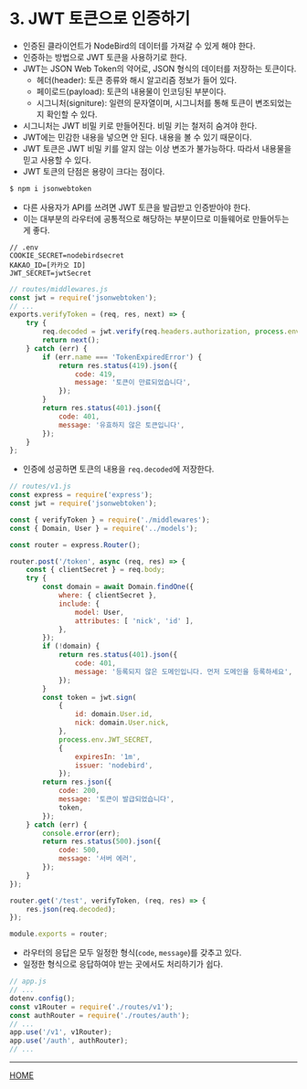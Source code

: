 # 3. JWT 토큰으로 인증하기

- 인증된 클라이언트가 NodeBird의 데이터를 가져갈 수 있게 해야 한다.
- 인증하는 방법으로 JWT 토큰을 사용하기로 한다.
- JWT는 JSON Web Token의 약어로, JSON 형식의 데이터를 저장하는 토큰이다.
    - 헤더(header): 토큰 종류와 해시 알고리즘 정보가 들어 있다.
    - 페이로드(payload): 토큰의 내용물이 인코딩된 부분이다.
    - 시그니처(signiture): 일련의 문자열이며, 시그니처를 통해 토큰이 변조되었는지 확인할 수 있다.
- 시그니처는 JWT 비밀 키로 만들어진다. 비밀 키는 철저히 숨겨야 한다.
- JWT에는 민감한 내용을 넣으면 안 된다. 내용을 볼 수 있기 때문이다.
- JWT 토큰은 JWT 비밀 키를 알지 않는 이상 변조가 불가능하다. 따라서 내용물을 믿고 사용할 수 있다.
- JWT 토큰의 단점은 용량이 크다는 점이다.

```zsh
$ npm i jsonwebtoken
```

- 다른 사용자가 API를 쓰려면 JWT 토큰을 발급받고 인증받아야 한다.
- 이는 대부분의 라우터에 공통적으로 해당하는 부분이므로 미들웨어로 만들어두는 게 좋다.

```env
// .env
COOKIE_SECRET=nodebirdsecret
KAKAO_ID=[카카오 ID]
JWT_SECRET=jwtSecret
```

```js
// routes/middlewares.js
const jwt = require('jsonwebtoken');
// ...
exports.verifyToken = (req, res, next) => {
    try {
        req.decoded = jwt.verify(req.headers.authorization, process.env.JWT_SECRET);
        return next();
    } catch (err) {
        if (err.name === 'TokenExpiredError') {
            return res.status(419).json({
                code: 419,
                message: '토큰이 만료되었습니다',
            });
        }
        return res.status(401).json({
            code: 401,
            message: '유효하지 않은 토큰입니다',
        });
    }
};
```

- 인증에 성공하면 토큰의 내용을 `req.decoded`에 저장한다.

```js
// routes/v1.js
const express = require('express');
const jwt = require('jsonwebtoken');

const { verifyToken } = require('./middlewares');
const { Domain, User } = require('../models');

const router = express.Router();

router.post('/token', async (req, res) => {
    const { clientSecret } = req.body;
    try {
        const domain = await Domain.findOne({
            where: { clientSecret },
            include: {
                model: User,
                attributes: [ 'nick', 'id' ],
            },
        });
        if (!domain) {
            return res.status(401).json({
                code: 401,
                message: '등록되지 않은 도메인입니다. 먼저 도메인을 등록하세요',
            });
        }
        const token = jwt.sign(
            {
                id: domain.User.id,
                nick: domain.User.nick,
            }, 
            process.env.JWT_SECRET, 
            {
                expiresIn: '1m',
                issuer: 'nodebird',
            });
        return res.json({
            code: 200,
            message: '토큰이 발급되었습니다',
            token,
        });
    } catch (err) {
        console.error(err);
        return res.status(500).json({
            code: 500,
            message: '서버 에러',
        });
    }
});

router.get('/test', verifyToken, (req, res) => {
    res.json(req.decoded);
});

module.exports = router;
```

- 라우터의 응답은 모두 일정한 형식(`code`, `message`)를 갖추고 있다.
- 일정한 형식으로 응답하여야 받는 곳에서도 처리하기가 쉽다.

```js
// app.js
// ...
dotenv.config();
const v1Router = require('./routes/v1');
const authRouter = require('./routes/auth');
// ...
app.use('/v1', v1Router);
app.use('/auth', authRouter);
// ...
```

-----
[HOME](./index.md)